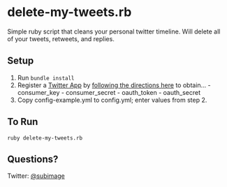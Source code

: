 # delete-my-tweets.rb

Simple ruby script that cleans your personal twitter timeline.
Will delete all of your tweets, retweets, and replies.

## Setup

  1. Run `bundle install`
  2. Register a [Twitter App](https://apps.twitter.com) by [following the directions here](http://iag.me/socialmedia/how-to-create-a-twitter-app-in-8-easy-steps/) to obtain…
    - consumer_key
    - consumer_secret
    - oauth_token
    - oauth_secret
  3. Copy config-example.yml to config.yml; enter values from step 2.

## To Run

`ruby delete-my-tweets.rb`


## Questions?

Twitter: [@subimage](http://twitter.com/subimage)
